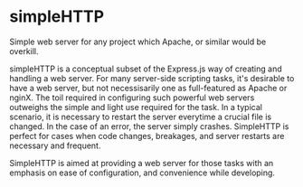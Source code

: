 simpleHTTP
==========

Simple web server for any project which Apache, or similar would be overkill.

simpleHTTP is a conceptual subset of the Express.js way of creating and handling a web server.
For many server-side scripting tasks, it's desirable to have a web server, but not necessisarily one as full-featured as Apache or nginX. The toil required in configuring such powerful web servers outweighs the simple and light use required for the task. In a typical scenario, it is necessary to restart the server everytime a crucial file is changed. In the case of an error, the server simply crashes. SimpleHTTP is perfect for cases when code changes, breakages, and server restarts are necessary and frequent.

SimpleHTTP is aimed at providing a web server for those tasks with an emphasis on ease of configuration, and convenience while developing.
